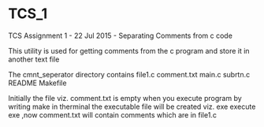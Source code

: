 # TCS_1
TCS Assignment 1 - 22 Jul 2015 - Separating Comments from c code

This utility is used for getting comments from the c program and store it in 
another text file

The cmnt_seperator directory contains
file1.c
comment.txt
main.c
subrtn.c
README
Makefile

Initially the file viz. comment.txt is empty
when you execute program by writing make in therminal the executable file
will be created viz. exe
execute exe ,now comment.txt will contain comments which are in file1.c
 